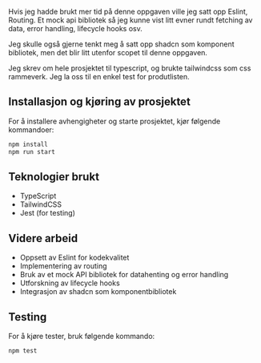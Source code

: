Hvis jeg hadde brukt mer tid på denne oppgaven ville jeg satt opp Eslint, Routing. Et mock api bibliotek så jeg kunne vist litt evner rundt fetching av data, error handling, lifecycle hooks osv.

Jeg skulle også gjerne tenkt meg å satt opp shadcn som komponent bibliotek, men det blir litt utenfor scopet til denne oppgaven.

Jeg skrev om hele prosjektet til typescript, og brukte tailwindcss som css rammeverk. 
Jeg la oss til en enkel test for produtlisten.

## Installasjon og kjøring av prosjektet

For å installere avhengigheter og starte prosjektet, kjør følgende kommandoer:
```sh
npm install
npm run start
```

## Teknologier brukt

- TypeScript
- TailwindCSS
- Jest (for testing)

## Videre arbeid

- Oppsett av Eslint for kodekvalitet
- Implementering av routing
- Bruk av et mock API bibliotek for datahenting og error handling
- Utforskning av lifecycle hooks
- Integrasjon av shadcn som komponentbibliotek

## Testing

For å kjøre tester, bruk følgende kommando:
```sh
npm test
```